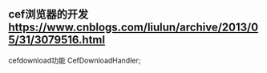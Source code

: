 cef浏览器的开发
https://www.cnblogs.com/liulun/archive/2013/05/31/3079516.html
--------------
cefdownload功能  CefDownloadHandler;